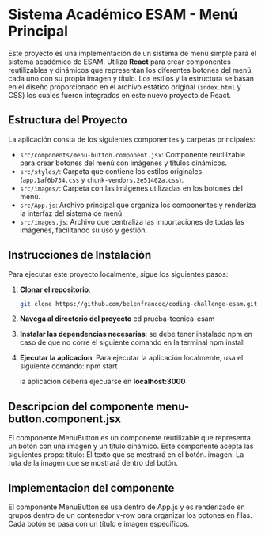 # Sistema Académico ESAM - Menú Principal

Este proyecto es una implementación de un sistema de menú simple para el sistema académico de ESAM. Utiliza **React** para crear componentes reutilizables y dinámicos que representan los diferentes botones del menú, cada uno con su propia imagen y título. Los estilos y la estructura se basan en el diseño proporcionado en el archivo estático original (`index.html` y CSS) los cuales fueron integrados en este nuevo proyecto de React.

## Estructura del Proyecto
La aplicación consta de los siguientes componentes y carpetas principales:

- `src/components/menu-button.component.jsx`: Componente reutilizable para crear botones del menú con imágenes y títulos dinámicos.
- `src/styles/`: Carpeta que contiene los estilos originales (`app.1af6b734.css` y `chunk-vendors.2e51402a.css`).
- `src/images/`: Carpeta con las imágenes utilizadas en los botones del menú.
- `src/App.js`: Archivo principal que organiza los componentes y renderiza la interfaz del sistema de menú.
- `src/images.js`: Archivo que centraliza las importaciones de todas las imágenes, facilitando su uso y gestión.

## Instrucciones de Instalación
Para ejecutar este proyecto localmente, sigue los siguientes pasos:

1. **Clonar el repositorio**:
   ```bash
   git clone https://github.com/belenfrancoc/coding-challenge-esam.git

2. **Navega al directorio del proyecto**
   cd prueba-tecnica-esam
   
4. **Instalar las dependencias necesarias**:
   se debe tener instalado npm en caso de que no corre el siguiente comando en la terminal
   npm install

   
6. **Ejecutar la aplicacion**:
   Para ejecutar la aplicación localmente, usa el siguiente comando:
   npm start

   la aplicacion deberia ejecuarse en **localhost:3000**

## Descripcion del componente menu-button.component.jsx

El componente MenuButton es un componente reutilizable que representa un botón con una imagen y un título dinámico. Este componente acepta las siguientes props:
titulo: El texto que se mostrará en el botón.
imagen: La ruta de la imagen que se mostrará dentro del botón.

## Implementacion del componente
El componente MenuButton se usa dentro de App.js y es renderizado en grupos dentro de un contenedor v-row para organizar los botones en filas. Cada botón se pasa con un título e imagen específicos.
